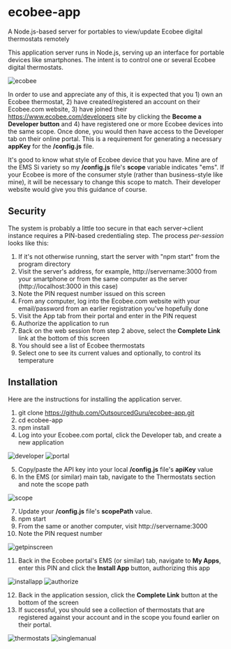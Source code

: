# ecobee-app
A Node.js-based server for portables to view/update Ecobee digital thermostats remotely

This application server runs in Node.js, serving up an interface for portable devices like smartphones. The intent is to control one or several Ecobee digital thermostats.

![ecobee](https://cloud.githubusercontent.com/assets/15971213/25590647/425dd7ba-2e66-11e7-8793-09f4fdfa5036.jpg)

In order to use and appreciate any of this, it is expected that you 1) own an Ecobee thermostat, 2) have created/registered an account on their Ecobee.com website, 3) have joined their https://www.ecobee.com/developers site by clicking the **Become a Developer button** and 4) have registered one or more Ecobee devices into the same scope. Once done, you would then have access to the Developer tab on their online portal. This is a requirement for generating a necessary **appKey** for the **/config.js** file.

It's good to know what style of Ecobee device that you have. Mine are of the EMS Si variety so my **/config.js** file's **scope** variable indicates "ems". If your Ecobee is more of the consumer style (rather than business-style like mine), it will be necessary to change this scope to match. Their developer website would give you this guidance of course.

## Security
The system is probably a little too secure in that each server->client instance requires a PIN-based credentialing step. The process *per-session* looks like this:
1. If it's not otherwise running, start the server with "npm start" from the program directory
2. Visit the server's address, for example, http://servername:3000 from your smartphone or from the same computer as the server (http://localhost:3000 in this case)
3. Note the PIN request number issued on this screen
4. From any computer, log into the Ecobee.com website with your email/password from an earlier registration you've hopefully done
5. Visit the App tab from their portal and enter in the PIN request
6. Authorize the application to run
7. Back on the web session from step 2 above, select the **Complete Link** link at the bottom of this screen
8. You should see a list of Ecobee thermostats
9. Select one to see its current values and optionally, to control its temperature

## Installation
Here are the instructions for installing the application server.
1. git clone https://github.com/OutsourcedGuru/ecobee-app.git
2. cd ecobee-app
3. npm install
4. Log into your Ecobee.com portal, click the Developer tab, and create a new application

![developer](https://cloud.githubusercontent.com/assets/15971213/25591712/7fce49f0-2e6a-11e7-9840-1a2e28a84326.png)
![portal](https://cloud.githubusercontent.com/assets/15971213/25591492/9e7c3f70-2e69-11e7-8612-a25806702ee9.png)

5. Copy/paste the API key into your local **/config.js** file's **apiKey** value
6. In the EMS (or similar) main tab, navigate to the Thermostats section and note the scope path

![scope](https://cloud.githubusercontent.com/assets/15971213/25591920/627337fc-2e6b-11e7-876e-ebc7c86179a1.png)

7. Update your **/config.js** file's **scopePath** value.
8. npm start
9. From the same or another computer, visit http://servername:3000
10. Note the PIN request number

![getpinscreen](https://cloud.githubusercontent.com/assets/15971213/25597299/cc66b8de-2e82-11e7-9c42-a91c9edc9213.png)

11. Back in the Ecobee portal's EMS (or similar) tab, navigate to **My Apps**, enter this PIN and click the **Install App** button, authorizing this app

![installapp](https://cloud.githubusercontent.com/assets/15971213/25592141/799c3b26-2e6c-11e7-85f1-437f823bed03.png)
![authorize](https://cloud.githubusercontent.com/assets/15971213/25597325/f572920c-2e82-11e7-8803-cfa9d09f192b.png)

12. Back in the application session, click the **Complete Link** button at the bottom of the screen
13. If successful, you should see a collection of thermostats that are registered against your account and in the scope you found earlier on their portal.

![thermostats](https://cloud.githubusercontent.com/assets/15971213/25597360/1d2648e8-2e83-11e7-829e-0b766a597415.png)
![singlemanual](https://cloud.githubusercontent.com/assets/15971213/25597378/3aeb4414-2e83-11e7-95cd-19912ff2bc62.png)
